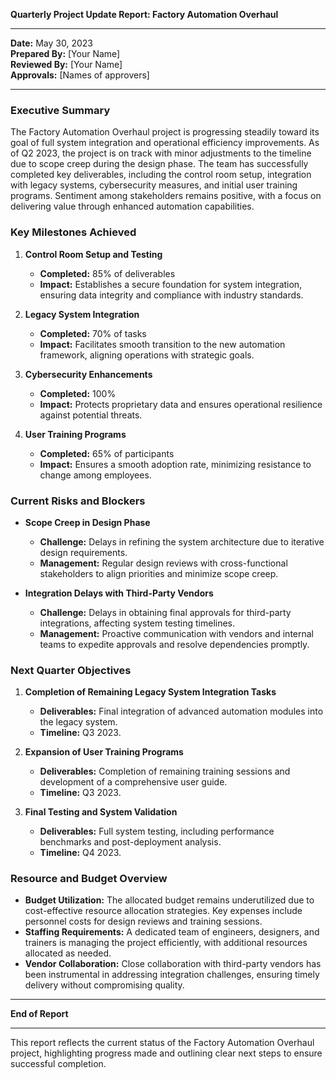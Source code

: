 

**Quarterly Project Update Report: Factory Automation Overhaul**

---

**Date:** May 30, 2023  
**Prepared By:** [Your Name]  
**Reviewed By:** [Your Name]  
**Approvals:** [Names of approvers]

---

### Executive Summary

The Factory Automation Overhaul project is progressing steadily toward its goal of full system integration and operational efficiency improvements. As of Q2 2023, the project is on track with minor adjustments to the timeline due to scope creep during the design phase. The team has successfully completed key deliverables, including the control room setup, integration with legacy systems, cybersecurity measures, and initial user training programs. Sentiment among stakeholders remains positive, with a focus on delivering value through enhanced automation capabilities.

### Key Milestones Achieved

1. **Control Room Setup and Testing**  
   - **Completed:** 85% of deliverables  
   - **Impact:** Establishes a secure foundation for system integration, ensuring data integrity and compliance with industry standards.

2. **Legacy System Integration**  
   - **Completed:** 70% of tasks  
   - **Impact:** Facilitates smooth transition to the new automation framework, aligning operations with strategic goals.

3. **Cybersecurity Enhancements**  
   - **Completed:** 100%  
   - **Impact:** Protects proprietary data and ensures operational resilience against potential threats.

4. **User Training Programs**  
   - **Completed:** 65% of participants  
   - **Impact:** Ensures a smooth adoption rate, minimizing resistance to change among employees.

### Current Risks and Blockers

- **Scope Creep in Design Phase**  
  - **Challenge:** Delays in refining the system architecture due to iterative design requirements.  
  - **Management:** Regular design reviews with cross-functional stakeholders to align priorities and minimize scope creep.

- **Integration Delays with Third-Party Vendors**  
  - **Challenge:** Delays in obtaining final approvals for third-party integrations, affecting system testing timelines.  
  - **Management:** Proactive communication with vendors and internal teams to expedite approvals and resolve dependencies promptly.

### Next Quarter Objectives

1. **Completion of Remaining Legacy System Integration Tasks**  
   - **Deliverables:** Final integration of advanced automation modules into the legacy system.  
   - **Timeline:** Q3 2023.

2. **Expansion of User Training Programs**  
   - **Deliverables:** Completion of remaining training sessions and development of a comprehensive user guide.  
   - **Timeline:** Q3 2023.

3. **Final Testing and System Validation**  
   - **Deliverables:** Full system testing, including performance benchmarks and post-deployment analysis.  
   - **Timeline:** Q4 2023.

### Resource and Budget Overview

- **Budget Utilization:** The allocated budget remains underutilized due to cost-effective resource allocation strategies. Key expenses include personnel costs for design reviews and training sessions.
- **Staffing Requirements:** A dedicated team of engineers, designers, and trainers is managing the project efficiently, with additional resources allocated as needed.
- **Vendor Collaboration:** Close collaboration with third-party vendors has been instrumental in addressing integration challenges, ensuring timely delivery without compromising quality.

---

**End of Report**

--- 

This report reflects the current status of the Factory Automation Overhaul project, highlighting progress made and outlining clear next steps to ensure successful completion.